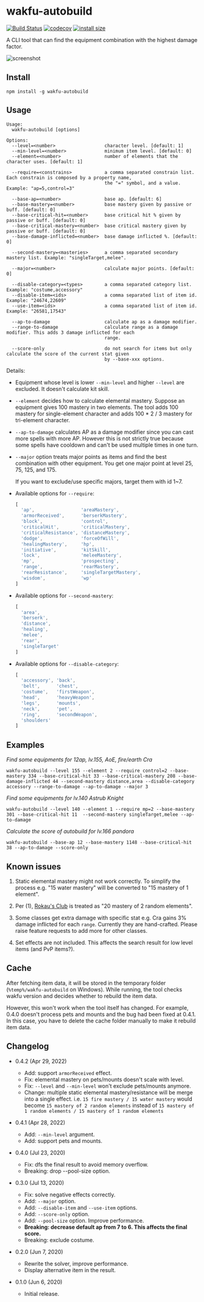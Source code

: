 wakfu-autobuild
======================

[![Build Status](https://travis-ci.com/eight04/wakfu-autobuild.svg?branch=master)](https://travis-ci.com/eight04/wakfu-autobuild)
[![codecov](https://codecov.io/gh/eight04/wakfu-autobuild/branch/master/graph/badge.svg)](https://codecov.io/gh/eight04/wakfu-autobuild)
[![install size](https://packagephobia.now.sh/badge?p=wakfu-autobuild)](https://packagephobia.now.sh/result?p=wakfu-autobuild)

A CLI tool that can find the equipment combination with the highest damage factor.

![screenshot](https://i.imgur.com/g56lgHz.png)

Install
-------

```
npm install -g wakfu-autobuild
```

Usage
-----
<!--$inline.start("cmd:node cli -h|trim|markdown:codeblock")-->
```
Usage:
  wakfu-autobuild [options]

Options:
  --level=<number>                  character level. [default: 1]
  --min-level=<number>              minimum item level. [default: 0]
  --element=<number>                number of elements that the character uses. [default: 1]
  
  --require=<constrains>            a comma separated constrain list. Each constrain is composed by a property name,
                                    the "=" symbol, and a value. Example: "ap=5,control=3"
              
  --base-ap=<number>                base ap. [default: 6]
  --base-mastery=<number>           base mastery given by passive or buff. [default: 0]
  --base-critical-hit=<number>      base critical hit % given by passive or buff. [default: 0]
  --base-critical-mastery=<number>  base critical mastery given by passive or buff. [default: 0]
  --base-damage-inflicted=<number>  base damage inflicted %. [default: 0]
  
  --second-mastery=<masteries>      a comma separated secondary mastery list. Example: "singleTarget,melee".
  
  --major=<number>                  calculate major points. [default: 0]
  
  --disable-category=<types>        a comma separated category list. Example: "costume,accessory"
  --disable-item=<ids>              a comma separated list of item id. Example: "24674,22609"
  --use-item=<ids>                  a comma separated list of item id. Example: "26581,17543"
  
  --ap-to-damage                    calculate ap as a damage modifier.
  --range-to-damage                 calculate range as a damage modifier. This adds 3 damage inflicted for each
                                    range.
                                    
  --score-only                      do not search for items but only calculate the score of the current stat given
                                    by --base-xxx options.
```
<!--$inline.end-->

Details:

* Equipment whose level is lower `--min-level` and higher `--level` are excluded. It doesn't calculate kit skill.

* `--element` decides how to calculate elemental mastery. Suppose an equipment gives 100 mastery in two elements. The tool adds 100 mastery for single-element character and adds 100 * 2 / 3 mastery for tri-element character.

* `--ap-to-damage` calculates AP as a damage modifier since you can cast more spells with more AP. However this is not strictly true because some spells have cooldown and can't be used multiple times in one turn.

* `--major` option treats major points as items and find the best combination with other equipment. You get one major point at level 25, 75, 125, and 175.

  If you want to exclude/use specific majors, target them with id 1~7.

* Available options for `--require`:

    <!--$inline.start("cmd:node get-single-value-effect|trim|markdown:codeblock,js|indent")>-->
    ```js
    [
      'ap',                 'areaMastery',
      'armorReceived',      'berserkMastery',
      'block',              'control',
      'criticalHit',        'criticalMastery',
      'criticalResistance', 'distanceMastery',
      'dodge',              'forceOfWill',
      'healingMastery',     'hp',
      'initiative',         'kitSkill',
      'lock',               'meleeMastery',
      'mp',                 'prospecting',
      'range',              'rearMastery',
      'rearResistance',     'singleTargetMastery',
      'wisdom',             'wp'
    ]
    ```
    <!--$inline.end-->

* Available options for `--second-mastery`:
    <!--$inline.start("cmd:node get-second-mastery|trim|markdown:codeblock,js|indent")-->
    ```js
    [
      'area',
      'berserk',
      'distance',
      'healing',
      'melee',
      'rear',
      'singleTarget'
    ]
    ```
    <!--$inline.end-->
  
* Available options for `--disable-category`:
    <!--$inline.start("cmd:node get-category|trim|markdown:codeblock,js|indent")-->
    ```js
    [
      'accessory', 'back',
      'belt',      'chest',
      'costume',   'firstWeapon',
      'head',      'heavyWeapon',
      'legs',      'mounts',
      'neck',      'pet',
      'ring',      'secondWeapon',
      'shoulders'
    ]
    ```
    <!--$inline.end-->
    
Examples
--------

*Find some equipments for 12ap, lv.155, AoE, fire/earth Cra*

```
wakfu-autobuild --level 155 --element 2 --require control=2 --base-mastery 334 --base-critical-hit 33 --base-critical-mastery 208 --base-damage-inflicted 44 --second-mastery distance,area --disable-category accessory --range-to-damage --ap-to-damage --major 3
```

*Find some equipments for lv.140 Astrub Knight*

```
wakfu-autobuild --level 140 --element 1 --require mp=2 --base-mastery 301 --base-critical-hit 11  --second-mastery singleTarget,melee --ap-to-damage
```

*Calculate the score of autobuild for lv.166 pandora*

```
wakfu-autobuild --base-ap 12 --base-mastery 1148 --base-critical-hit 38 --ap-to-damage --score-only
```

Known issues
------

1. Static elemental mastery might not work correctly. To simplify the process e.g. "15 water mastery" will be converted to "15 mastery of 1 element".
2. Per (1), [Rokau's Club](https://www.wakfu.com/en/mmorpg/encyclopedia/weapons/14650-rokau-club) is treated as "20 mastery of 2 random elements".

3. Some classes get extra damage with specific stat e.g. Cra gains 3% damage inflicted for each `range`. Currently they are hand-crafted. Please raise feature requests to add more for other classes.

1. Set effects are not included. This affects the search result for low level items (and PvP items?).

Cache
-----

After fetching item data, it will be stored in the temporary folder (`%temp%/wakfu-autobuild` on Windows). While running, the tool checks wakfu version and decides whether to rebuild the item data.

However, this won't work when the tool itself has changed. For example, 0.4.0 doesn't process pets and mounts and the bug had been fixed at 0.4.1. In this case, you have to delete the cache folder manually to make it rebuild item data.

Changelog
---------

* 0.4.2 (Apr 29, 2022)

  - Add: support `armorReceived` effect.
  - Fix: elemental mastery on pets/mounts doesn't scale with level.
  - Fix: `--level` and `--min-level` won't exclude pets/mounts anymore.
  - Change: multiple static elemental mastery/resistance will be merge into a single effect. i.e. `15 fire mastery / 15 water mastery` would become `15 mastery of 2 random elements` instead of `15 mastery of 1 random elements / 15 mastery of 1 random elements`

* 0.4.1 (Apr 28, 2022)

  - Add: `--min-level` argument.
  - Add: support pets and mounts.

* 0.4.0 (Jul 23, 2020)

  - Fix: dfs the final result to avoid memory overflow.
  - Breaking: drop --pool-size option.

* 0.3.0 (Jul 13, 2020)

  - Fix: solve negative effects correctly.
  - Add: `--major` option.
  - Add: `--disable-item` and `--use-item` options.
  - Add: `--score-only` option.
  - Add: `--pool-size` option. Improve performance.
  - **Breaking: decrease default ap from 7 to 6. This affects the final score.**
  - Breaking: exclude costume.

* 0.2.0 (Jun 7, 2020)

  - Rewrite the solver, improve performance.
  - Display alternative item in the result.

* 0.1.0 (Jun 6, 2020)

  - Initial release.
